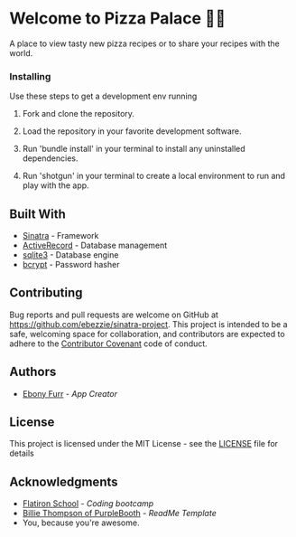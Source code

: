 # Welcome to Pizza Palace 👋🍕

A place to view tasty new pizza recipes or to share your recipes with the world.

### Installing

Use these steps to get a development env running

1. Fork and clone the repository.

2. Load the repository in your favorite development software.

3. Run 'bundle install' in your terminal to install any uninstalled dependencies.

4. Run 'shotgun' in your terminal to create a local environment to run and play with the app.  


## Built With

* [Sinatra](https://rubygems.org/gems/sinatra) - Framework
* [ActiveRecord](https://rubygems.org/gems/activerecord) - Database management
* [sqlite3](https://rubygems.org/gems/sqlite3) - Database engine
* [bcrypt](https://rubygems.org/gems/bcrypt) - Password hasher


## Contributing

Bug reports and pull requests are welcome on GitHub at https://github.com/ebezzie/sinatra-project. This project is intended to be a safe, welcoming space for collaboration, and contributors are expected to adhere to the [Contributor Covenant](https://www.contributor-covenant.org/) code of conduct.

## Authors

* [Ebony Furr](https://github.com/ebezzie) - *App Creator*

## License

This project is licensed under the MIT License - see the [LICENSE](LICENSE) file for details

## Acknowledgments

* [Flatiron School](https://flatironschool.com/) - *Coding bootcamp*
* [Billie Thompson of PurpleBooth](https://github.com/PurpleBooth) - *ReadMe Template*
* You, because you're awesome. 
